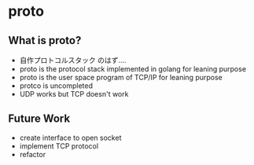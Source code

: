 # proto
## What is proto?
- 自作プロトコルスタック のはず....
- proto is the protocol stack implemented in golang for leaning purpose
- proto is the user space program of TCP/IP for leaning purpose
- protco is uncompleted
- UDP works but TCP doesn't work

## Future Work
- create interface to open socket
- implement TCP protocol
- refactor

